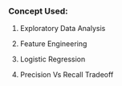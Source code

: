 ### Concept Used:

1. Exploratory Data Analysis

2. Feature Engineering

3. Logistic Regression

4. Precision Vs Recall Tradeoff
